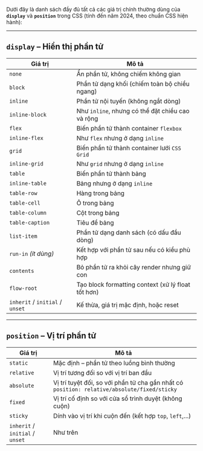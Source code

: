Dưới đây là danh sách đầy đủ tất cả các giá trị chính thường dùng của **`display`** và **`position`** trong CSS (tính đến năm 2024, theo chuẩn CSS hiện hành):

---

## **`display`** – Hiển thị phần tử

| Giá trị                         | Mô tả                                              |
|---------------------------------|----------------------------------------------------|
| `none`                          | Ẩn phần tử, không chiếm không gian                 |
| `block`                         | Phần tử dạng khối (chiếm toàn bộ chiều ngang)      |
| `inline`                        | Phần tử nội tuyến (không ngắt dòng)                |
| `inline-block`                  | Như `inline`, nhưng có thể đặt chiều cao và rộng   |
| `flex`                          | Biến phần tử thành container `flexbox`             |
| `inline-flex`                   | Như `flex` nhưng ở dạng `inline`                   |
| `grid`                          | Biến phần tử thành container lưới `CSS Grid`       |
| `inline-grid`                   | Như `grid` nhưng ở dạng `inline`                   |
| `table`                         | Biến phần tử thành bảng                            |
| `inline-table`                  | Bảng nhưng ở dạng `inline`                         |
| `table-row`                     | Hàng trong bảng                                    |
| `table-cell`                    | Ô trong bảng                                       |
| `table-column`                  | Cột trong bảng                                     |
| `table-caption`                 | Tiêu đề bảng                                       |
| `list-item`                     | Phần tử dạng danh sách (có dấu đầu dòng)           |
| `run-in` *(ít dùng)*            | Kết hợp với phần tử sau nếu có kiểu phù hợp        |
| `contents`                      | Bỏ phần tử ra khỏi cây render nhưng giữ con        |
| `flow-root`                     | Tạo block formatting context (xử lý float tốt hơn) |
| `inherit` / `initial` / `unset` | Kế thừa, giá trị mặc định, hoặc reset              |

---

## **`position`** – Vị trí phần tử

| Giá trị                         | Mô tả                                                                                       |
|---------------------------------|---------------------------------------------------------------------------------------------|
| `static`                        | Mặc định – phần tử theo luồng bình thường                                                   |
| `relative`                      | Vị trí tương đối so với vị trí ban đầu                                                      |
| `absolute`                      | Vị trí tuyệt đối, so với phần tử cha gần nhất có `position: relative/absolute/fixed/sticky` |
| `fixed`                         | Vị trí cố định so với cửa sổ trình duyệt (không cuộn)                                       |
| `sticky`                        | Dính vào vị trí khi cuộn đến (kết hợp `top`, `left`,...)                                    |
| `inherit` / `initial` / `unset` | Như trên                                                                                    |